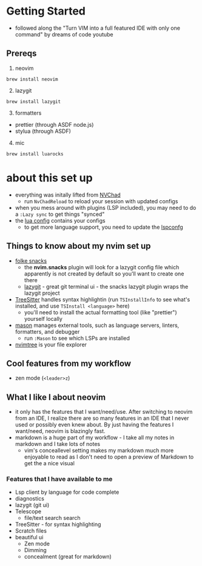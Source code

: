 # Getting Started

- followed along the "Turn VIM into a full featured IDE with only one command" by dreams of code youtube

## Prereqs

1. neovim

```
brew install neovim
```

2. lazygit

```
brew install lazygit
```

3. formatters

- prettier (through ASDF node.js)
- stylua (through ASDF)

4. mic

`brew install luarocks`

# about this set up

- everything was initally lifted from [NVChad](https://nvchad.com/)
  - run `NvChadReload` to reload your session with updated configs
- when you mess around with plugins (LSP included), you may need to do a `:Lazy sync` to get things "synced"
- the [lua config](./lua/configs) contains your configs
  - to get more language support, you need to update the [lspconfg](./lua/configs/lspconfig.lua)

## Things to know about my nvim set up

- [folke snacks](https://github.com/folke/snacks.nvim)
  - the **nvim.snacks** plugin will look for a lazygit config file which apparently is not created by default so you'll want to create one there
  - [lazygit](https://github.com/jesseduffield/lazygit) - great git terminal ui - the snacks lazygit plugin wraps the lazygit project
- [TreeSitter](https://github.com/nvim-treesitter/nvim-treesitter) handles syntax highlightin (run `TSInstallInfo` to see what's installed, and use `TSInstall <language>` here)
  - you'll need to install the actual formatting tool (like "prettier") yourself locally
- [mason]() manages external tools, such as language servers, linters, formatters, and debugger
  - run `:Mason` to see which LSPs are installed
- [nvimtree](https://github.com/nvim-tree/nvim-tree.lua) is your file explorer

## Cool features from my workflow

- zen mode (`<leader>z`)

## What I like I about neovim

- it only has the features that I want/need/use. After switching to neovim from an IDE, I realize there are so many features in an IDE that I never used or possibly even knew about. By just having the features I want/need, neovim is blazingly fast.
- markdown is a huge part of my workflow - I take all my notes in markdown and I take lots of notes
  - vim's conceallevel setting makes my markdown much more enjoyable to read as I don't need to open a preview of Markdown to get the a nice visual

### Features that I have available to me

- Lsp client by language for code complete
- diagnostics
- lazygit (git ui)
- Telescope
  - file/text search search
- TreeSitter - for syntax highlighting
- Scratch files
- beautiful ui
  - Zen mode
  - Dimming
  - concealment (great for markdown)
